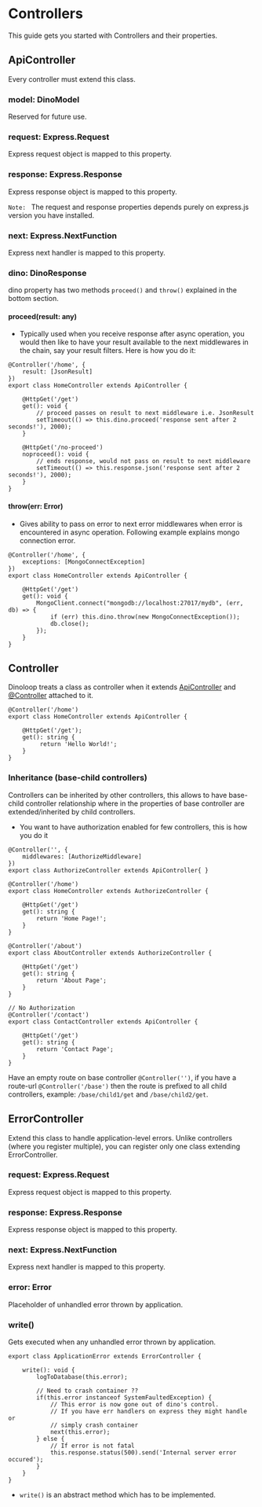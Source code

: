 # Controllers
This guide gets you started with Controllers and their properties.
## ApiController
Every controller must extend this class.
### model: DinoModel
Reserved for future use.
### request: Express.Request
Express request object is mapped to this property.
### response: Express.Response
Express response object is mapped to this property.

`Note: ` The request and response properties depends purely on express.js version you have installed.
### next: Express.NextFunction
Express next handler is mapped to this property.
### dino: DinoResponse
dino property has two methods `proceed()` and `throw()` explained in the bottom section.
#### proceed(result: any)  
* Typically used when you receive response after async operation, you would then like to have your result available to the next middlewares in the chain, say your result filters. Here is how you do it:
```
@Controller('/home', {
    result: [JsonResult]
})
export class HomeController extends ApiController {
        
    @HttpGet('/get')
    get(): void {
        // proceed passes on result to next middleware i.e. JsonResult
        setTimeout(() => this.dino.proceed('response sent after 2 seconds!'), 2000);
    }
        
    @HttpGet('/no-proceed')
    noproceed(): void {
        // ends response, would not pass on result to next middleware
        setTimeout(() => this.response.json('response sent after 2 seconds!'), 2000);
    }
}
```
#### throw(err: Error)
* Gives ability to pass on error to next error middlewares when error is encountered in async operation. Following example explains mongo connection error.
```
@Controller('/home', {
    exceptions: [MongoConnectException]
})
export class HomeController extends ApiController {
        
    @HttpGet('/get')
    get(): void {
        MongoClient.connect("mongodb://localhost:27017/mydb", (err, db) => {
            if (err) this.dino.throw(new MongoConnectException());
            db.close();
        });
    }
}
```
## Controller
Dinoloop treats a class as controller when it extends [ApiController](https://github.com/ParallelTask/dinoloop/blob/wiki-folder/wiki/controllers.md#apicontroller) and [@Controller](https://github.com/ParallelTask/dinoloop/blob/wiki-folder/wiki/attributes.md#controllerprefix-string-attr-icontrollerattributed) attached to it.
```
@Controller('/home')
export class HomeController extends ApiController {
        
    @HttpGet('/get');
    get(): string {
         return 'Hello World!';
    }
}
```
### Inheritance (base-child controllers)
Controllers can be inherited by other controllers, this allows to have base-child controller relationship where in the properties of base controller are extended/inherited by child controllers.
* You want to have authorization enabled for few controllers, this is how you do it
```
@Controller('', {
    middlewares: [AuthorizeMiddleware]
})
export class AuthorizeController extends ApiController{ }

@Controller('/home')
export class HomeController extends AuthorizeController {
    
    @HttpGet('/get')
    get(): string {
        return 'Home Page!';
    }
}
    
@Controller('/about')
export class AboutController extends AuthorizeController {
    
    @HttpGet('/get')
    get(): string {
        return 'About Page';
    }
}
    
// No Authorization
@Controller('/contact')
export class ContactController extends ApiController {
        
    @HttpGet('/get')
    get(): string {
        return 'Contact Page';
    }
}
```
Have an empty route on base controller `@Controller('')`, if you have a route-url `@Controller('/base')` then the route is prefixed to all child controllers, example: `/base/child1/get` and `/base/child2/get`.
## ErrorController
Extend this class to handle application-level errors. Unlike controllers (where you register multiple), you can register only one class extending ErrorController.
### request: Express.Request
Express request object is mapped to this property.
### response: Express.Response
Express response object is mapped to this property.
### next: Express.NextFunction
Express next handler is mapped to this property.
### error: Error
Placeholder of unhandled error thrown by application.
### write()
Gets executed when any unhandled error thrown by application.
```
export class ApplicationError extends ErrorController {

    write(): void {
        logToDatabase(this.error);
        
        // Need to crash container ??
        if(this.error instanceof SystemFaultedException) {
            // This error is now gone out of dino's control.
            // If you have err handlers on express they might handle or 
            // simply crash container
            next(this.error);
        } else {
            // If error is not fatal 
            this.response.status(500).send('Internal server error occured');
        }
    }
}
```
* `write()` is an abstract method which has to be implemented.
